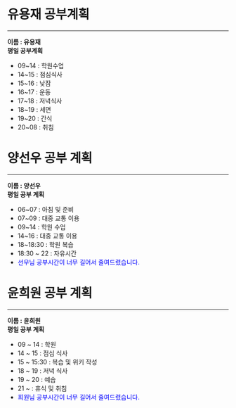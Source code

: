 ﻿# 유용재 공부계획
---
**이름 : 유용재**<br>
**평일 공부계획**
 - 09~14 : 학원수업
 - 14~15 : 점심식사
 - 15~16 : 낮잠
 - 16~17 : 운동
 - 17~18 : 저녁식사
 - 18~19 : 세면
 - 19~20 : 간식
 - 20~08 : 취침

# 양선우 공부 계획
---
**이름 : 양선우**<br>
**평일 공부 계획**
 - 06~07 : 아침 및 준비  
 - 07~09 : 대중 교통 이용
 - 09~14 : 학원 수업
 - 14~16 : 대중 교통 이용
 - 18~18:30 : 학원 복습
 - 18:30 ~ 22 : 자유시간
 - <span style="color:blue">선우님 공부시간이 너무 길어서 줄여드렸습니다.</span>

# 윤희원 공부 계획
---
**이름 : 윤희원**<br>
**평일 공부 계획**
  - 09 ~ 14 : 학원 
  - 14 ~ 15 : 점심 식사
  - 15 ~ 15:30 : 복습 및 위키 작성
  - 18 ~ 19 : 저녁 식사
  - 19 ~ 20 : 예습
  - 21 ~ : 휴식 및 취침
  - <span style="color:blue">희원님 공부시간이 너무 길어서 줄여드렸습니다.</span>
